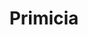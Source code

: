 ---
title: "Primicia"
url: /ciudad-autonoma-de-buenos-aires/primicia-avenida-corrientes-2/
shop: bolsas y maletas
---